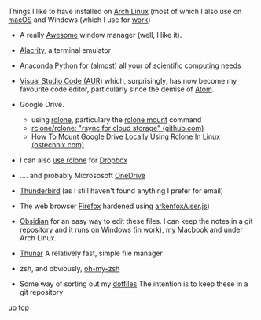 Things I like to have installed on [Arch Linux](https://archlinux.org/) (most of which I also use on [macOS](../macos/README.md) and Windows (which I use for [work](../work/README.md))


- A really [Awesome](https://awesomewm.org/) window manager (well, I like it).
- [Alacrity](https://wiki.archlinux.org/title/Alacritty), a terminal emulator
- [Anaconda Python](https://www.anaconda.com/) for (almost) all your of scientific computing needs
- [Visual Studio Code (AUR)](https://aur.archlinux.org/packages/visual-studio-code-bin) which, surprisingly, has now become my favourite code editor, particularly since the demise of [Atom](https://github.blog/2022-06-08-sunsetting-atom/).

- Google Drive. 
	- using [rclone](https://archlinux.org/packages/extra/x86_64/rclone/), particulary the [rclone mount](https://rclone.org/commands/rclone_mount/) command
	- [rclone/rclone: "rsync for cloud storage" (github.com)](https://github.com/rclone/rclone) 
	- [How To Mount Google Drive Locally Using Rclone In Linux (ostechnix.com)][def]

- I can also [use rclone](https://rclone.org/dropbox/) for  [Dropbox](https://aur.archlinux.org/packages/dropbox)
- .... and probably Micrososoft [OneDrive](https://rclone.org/onedrive/)
- [Thunderbird](https://wiki.archlinux.org/title/Thunderbird) (as I still haven't found anything I prefer for email)
- The web browser [Firefox](https://wiki.archlinux.org/title/Firefox) hardened using [arkenfox/user.js](https://github.com/arkenfox/user.js/))
- [Obsidian](https://aur.archlinux.org/packages/obsidian-bin) for an easy way to edit these files. I can keep the notes in a git repository and it runs on Windows (in work), my Macbook and under Arch Linux.
- [Thunar](https://wiki.archlinux.org/title/Thunar) A relatively fast, simple file manager
- zsh, and obviously, [oh-my-zsh](https://ohmyz.sh/)
- Some way of sorting out my [dotfiles](https://github.com/webpro/awesome-dotfiles) The intention is to keep these in a git repository

[up](README.md)
[top](../README.md)


[def]: https://ostechnix.com/mount-google-drive-using-rclone-in-linux/
